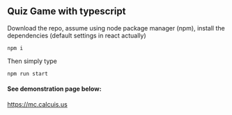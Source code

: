 ## Quiz Game with typescript

Download the repo, assume using node package manager (npm),  install the dependencies (default settings in react actually)
```
npm i
```

Then simply type
```
npm run start
```

#### See demonstration page below:
https://mc.calcuis.us

